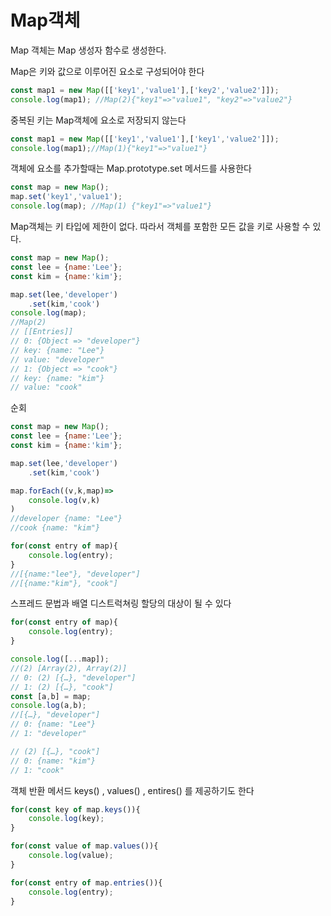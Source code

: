 # Map객체

Map 객체는 Map 생성자 함수로 생성한다.

Map은 키와 값으로 이루어진 요소로 구성되어야 한다

```jsx
const map1 = new Map([['key1','value1'],['key2','value2']]);
console.log(map1); //Map(2){"key1"=>"value1", "key2"=>"value2"}
```

중복된 키는 Map객체에 요소로 저장되지 않는다

```jsx
const map1 = new Map([['key1','value1'],['key1','value2']]);
console.log(map1);//Map(1){"key1"=>"value1"}
```

객체에 요소를 추가할때는 Map.prototype.set 메서드를 사용한다

```jsx
const map = new Map();
map.set('key1','value1');
console.log(map); //Map(1) {"key1"=>"value1"}
```

Map객체는 키 타입에 제한이 없다. 따라서 객체를 포함한 모든 값을 키로 사용할 수 있다.

```jsx
const map = new Map();
const lee = {name:'Lee'};
const kim = {name:'kim'};

map.set(lee,'developer')
    .set(kim,'cook')
console.log(map);
//Map(2)
// [[Entries]]
// 0: {Object => "developer"}
// key: {name: "Lee"}
// value: "developer"
// 1: {Object => "cook"}
// key: {name: "kim"}
// value: "cook"
```

순회

```jsx
const map = new Map();
const lee = {name:'Lee'};
const kim = {name:'kim'};

map.set(lee,'developer')
    .set(kim,'cook')

map.forEach((v,k,map)=>
    console.log(v,k)
)
//developer {name: "Lee"}
//cook {name: "kim"}

for(const entry of map){
    console.log(entry);
}
//[{name:"lee"}, "developer"]
//[{name:"kim"}, "cook"]
```

스프레드 문법과 배열 디스트럭쳐링 할당의 대상이 될 수 있다

```jsx
for(const entry of map){
    console.log(entry);
}

console.log([...map]);
//(2) [Array(2), Array(2)]
// 0: (2) [{…}, "developer"]
// 1: (2) [{…}, "cook"]
const [a,b] = map;
console.log(a,b);
//[{…}, "developer"]
// 0: {name: "Lee"}
// 1: "developer"

// (2) [{…}, "cook"]
// 0: {name: "kim"}
// 1: "cook"
```

객체 반환 메서드 keys() , values() , entires() 를 제공하기도 한다

```jsx
for(const key of map.keys()){
    console.log(key);
}

for(const value of map.values()){
    console.log(value);
}

for(const entry of map.entries()){
    console.log(entry);
}
```